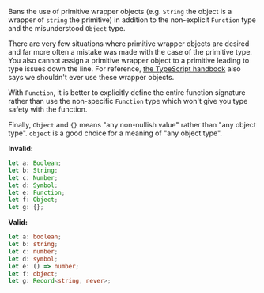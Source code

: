Bans the use of primitive wrapper objects (e.g. `String` the object is a wrapper
of `string` the primitive) in addition to the non-explicit `Function` type and
the misunderstood `Object` type.

There are very few situations where primitive wrapper objects are desired and
far more often a mistake was made with the case of the primitive type. You also
cannot assign a primitive wrapper object to a primitive leading to type issues
down the line. For reference, [the TypeScript handbook] also says we shouldn't
ever use these wrapper objects.

[the TypeScript handbook]: https://www.typescriptlang.org/docs/handbook/declaration-files/do-s-and-don-ts.html#number-string-boolean-symbol-and-object

With `Function`, it is better to explicitly define the entire function signature
rather than use the non-specific `Function` type which won't give you type
safety with the function.

Finally, `Object` and `{}` means "any non-nullish value" rather than "any object
type". `object` is a good choice for a meaning of "any object type".

**Invalid:**

```typescript
let a: Boolean;
let b: String;
let c: Number;
let d: Symbol;
let e: Function;
let f: Object;
let g: {};
```

**Valid:**

```typescript
let a: boolean;
let b: string;
let c: number;
let d: symbol;
let e: () => number;
let f: object;
let g: Record<string, never>;
```
